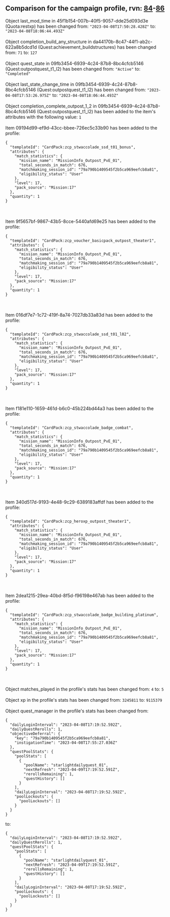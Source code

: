 ## Comparison for the campaign profile, rvn: [84](https://github.com/PRO100KatYT/FortniteProfileRevisions/tree/main/profiles/campaign/84%20campaign.json)-[86](https://github.com/PRO100KatYT/FortniteProfileRevisions/tree/main/profiles/campaign/86%20campaign.json)

Object last_mod_time in 45f1b154-007b-40f5-9057-dde25d093d3e (Quota:restxp) has been changed from: `"2023-04-08T17:50:28.428Z"` to: `"2023-04-08T18:06:44.493Z"`
<br><br>
Object completion_build_any_structure in da44170b-8c47-44f1-ab2c-622a8b5dcd1d (Quest:achievement_buildstructures) has been changed from: `71` to: `127`
<br><br>
Object quest_state in 09fb3454-6939-4c24-87b8-8bc4cfcb5146 (Quest:outpostquest_t1_l2) has been changed from: `"Active"` to: `"Completed"`
<br><br>
Object last_state_change_time in 09fb3454-6939-4c24-87b8-8bc4cfcb5146 (Quest:outpostquest_t1_l2) has been changed from: `"2023-04-08T17:53:26.975Z"` to: `"2023-04-08T18:06:44.493Z"`
<br><br>
Object completion_complete_outpost_1_2 in 09fb3454-6939-4c24-87b8-8bc4cfcb5146 (Quest:outpostquest_t1_l2) has been added to the item's attributes with the following value: `1`
<br><br>
Item 09194d99-ef9d-43cc-bbee-726ec5c33b90 has been added to the profile:

```
{
  "templateId": "CardPack:zcp_stwaccolade_ssd_t01_bonus",
  "attributes": {
    "match_statistics": {
      "mission_name": "MissionInfo_Outpost_PvE_01",
      "total_seconds_in_match": 676,
      "matchmaking_session_id": "79a790b1409545f2b5ca969eefcb8a81",
      "eligibility_status": "User"
    },
    "level": 17,
    "pack_source": "Mission:17"
  },
  "quantity": 1
}
```

<br><br>
Item 9f5657bf-9867-43b5-8cce-5440afd69e25 has been added to the profile:

```
{
  "templateId": "CardPack:zcp_voucher_basicpack_outpost_theater1",
  "attributes": {
    "match_statistics": {
      "mission_name": "MissionInfo_Outpost_PvE_01",
      "total_seconds_in_match": 676,
      "matchmaking_session_id": "79a790b1409545f2b5ca969eefcb8a81",
      "eligibility_status": "User"
    },
    "level": 17,
    "pack_source": "Mission:17"
  },
  "quantity": 1
}
```

<br><br>
Item 016df7e7-1c72-419f-8a74-7027db33a83d has been added to the profile:

```
{
  "templateId": "CardPack:zcp_stwaccolade_ssd_t01_l02",
  "attributes": {
    "match_statistics": {
      "mission_name": "MissionInfo_Outpost_PvE_01",
      "total_seconds_in_match": 676,
      "matchmaking_session_id": "79a790b1409545f2b5ca969eefcb8a81",
      "eligibility_status": "User"
    },
    "level": 17,
    "pack_source": "Mission:17"
  },
  "quantity": 1
}
```

<br><br>
Item f181e110-1659-461d-b6c0-45b224bd44a3 has been added to the profile:

```
{
  "templateId": "CardPack:zcp_stwaccolade_badge_combat",
  "attributes": {
    "match_statistics": {
      "mission_name": "MissionInfo_Outpost_PvE_01",
      "total_seconds_in_match": 676,
      "matchmaking_session_id": "79a790b1409545f2b5ca969eefcb8a81",
      "eligibility_status": "User"
    },
    "level": 17,
    "pack_source": "Mission:17"
  },
  "quantity": 1
}
```

<br><br>
Item 340d517d-9193-4e48-9c29-6389183affdf has been added to the profile:

```
{
  "templateId": "CardPack:zcp_heroxp_outpost_theater1",
  "attributes": {
    "match_statistics": {
      "mission_name": "MissionInfo_Outpost_PvE_01",
      "total_seconds_in_match": 676,
      "matchmaking_session_id": "79a790b1409545f2b5ca969eefcb8a81",
      "eligibility_status": "User"
    },
    "level": 17,
    "pack_source": "Mission:17"
  },
  "quantity": 1
}
```

<br><br>
Item 2dea1215-29ea-40bd-8f5d-f96198e467ab has been added to the profile:

```
{
  "templateId": "CardPack:zcp_stwaccolade_badge_building_platinum",
  "attributes": {
    "match_statistics": {
      "mission_name": "MissionInfo_Outpost_PvE_01",
      "total_seconds_in_match": 676,
      "matchmaking_session_id": "79a790b1409545f2b5ca969eefcb8a81",
      "eligibility_status": "User"
    },
    "level": 17,
    "pack_source": "Mission:17"
  },
  "quantity": 1
}
```

<br><br>
Object matches_played in the profile's stats has been changed from: `4` to: `5`
<br><br>
Object xp in the profile's stats has been changed from: `3245811` to: `9115379`
<br><br>
Object quest_manager in the profile's stats has been changed from:

```
{
  "dailyLoginInterval": "2023-04-08T17:19:52.592Z",
  "dailyQuestRerolls": 1,
  "objectiveDeferral": {
    "key": "79a790b1409545f2b5ca969eefcb8a81",
    "instigationTime": "2023-04-08T17:55:27.036Z"
  },
  "questPoolStats": {
    "poolStats": [
      {
        "poolName": "starlightdailyquest_01",
        "nextRefresh": "2023-04-09T17:19:52.591Z",
        "rerollsRemaining": 1,
        "questHistory": []
      }
    ],
    "dailyLoginInterval": "2023-04-08T17:19:52.592Z",
    "poolLockouts": {
      "poolLockouts": []
    }
  }
}
```

to:

```
{
  "dailyLoginInterval": "2023-04-08T17:19:52.592Z",
  "dailyQuestRerolls": 1,
  "questPoolStats": {
    "poolStats": [
      {
        "poolName": "starlightdailyquest_01",
        "nextRefresh": "2023-04-09T17:19:52.591Z",
        "rerollsRemaining": 1,
        "questHistory": []
      }
    ],
    "dailyLoginInterval": "2023-04-08T17:19:52.592Z",
    "poolLockouts": {
      "poolLockouts": []
    }
  }
}
```

<br><br>
